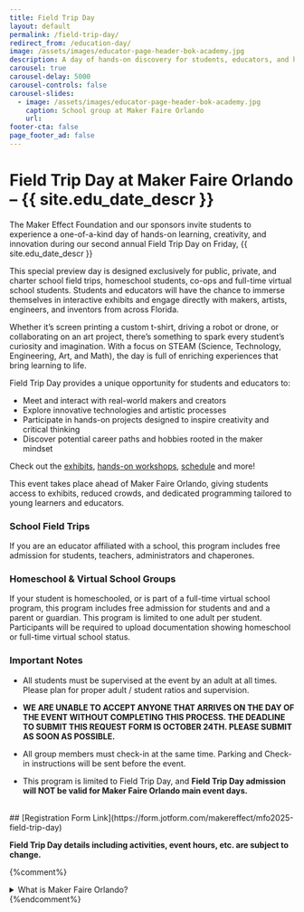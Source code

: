 ```yaml
---
title: Field Trip Day
layout: default
permalink: /field-trip-day/
redirect_from: /education-day/
image: /assets/images/educator-page-header-bok-academy.jpg
description: A day of hands-on discovery for students, educators, and homeschoolers!
carousel: true
carousel-delay: 5000
carousel-controls: false
carousel-slides:
  - image: /assets/images/educator-page-header-bok-academy.jpg
    caption: School group at Maker Faire Orlando
    url:
footer-cta: false
page_footer_ad: false
---
```


# Field Trip Day at Maker Faire Orlando – {{ site.edu_date_descr }}

The Maker Effect Foundation and our sponsors invite students to experience a one-of-a-kind day of hands-on learning, creativity, and innovation during our second annual Field Trip Day on Friday, {{ site.edu_date_descr }}

This special preview day is designed exclusively for public, private, and charter school field trips, homeschool students, co-ops and full-time virtual school students. Students and educators will have the chance to immerse themselves in interactive exhibits and engage directly with makers, artists, engineers, and inventors from across Florida.

Whether it’s screen printing a custom t-shirt, driving a robot or drone, or collaborating on an art project, there’s something to spark every student’s curiosity and imagination. With a focus on STEAM (Science, Technology, Engineering, Art, and Math), the day is full of enriching experiences that bring learning to life.

Field Trip Day provides a unique opportunity for students and educators to:
* Meet and interact with real-world makers and creators
* Explore innovative technologies and artistic processes
* Participate in hands-on projects designed to inspire creativity and critical thinking
* Discover potential career paths and hobbies rooted in the maker mindset

Check out the [exhibits](/makers), [hands-on workshops](/makers?category=hands-on-workshop), [schedule](/schedule) and more!

This event takes place ahead of Maker Faire Orlando, giving students access to exhibits, reduced crowds, and dedicated programming tailored to young learners and educators.


### School Field Trips 
If you are an educator affiliated with a school, this program includes free admission for students, teachers, administrators and chaperones. 

### Homeschool & Virtual School Groups 
If your student is homeschooled, or is part of a full-time virtual school program, this program includes free admission for students and and a parent or guardian. This program is limited to one adult per student. Participants will be required to upload documentation showing homeschool or full-time virtual school status. 

### Important Notes

* All students must be supervised at the event by an adult at all times. Please plan for proper adult / student ratios and supervision. 

* **WE ARE UNABLE TO ACCEPT ANYONE THAT ARRIVES ON THE DAY OF THE EVENT WITHOUT COMPLETING THIS PROCESS. THE DEADLINE TO SUBMIT THIS REQUEST FORM IS OCTOBER 24TH. PLEASE SUBMIT AS SOON AS POSSIBLE.**

* All group members must check-in at the same time. Parking and Check-in instructions will be sent before the event. 

* This program is limited to Field Trip Day, and **Field Trip Day admission will NOT be valid for Maker Faire Orlando main event days.** 

<br>
## [Registration Form Link](https://form.jotform.com/makereffect/mfo2025-field-trip-day)

<br>


**Field Trip Day details including activities, event hours, etc. are subject to change.** 

{%comment%}

<div class="faq-container">
  <details class="faq-item">
    <summary class="faq-question">What is Maker Faire Orlando?</summary>
    <div class="faq-answer">
      <p>
        Maker Faire is a gathering of fascinating, curious people who enjoy learning and who love sharing what they can do. From engineers to artists to scientists to crafters, Maker Faire is a venue for these “makers” to show hobbies, experiments, projects.
      </p>  
    </div>
  </details>
</div>
{%endcomment%}